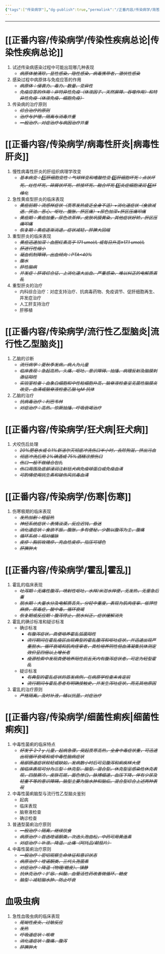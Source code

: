 ```yaml
---
{"tags":["传染病学"],"dg-publish":true,"permalink":"/正番内容/传染病学/简答题/","dgPassFrontmatter":true}
---
```


---
# [[正番内容/传染病学/传染性疾病总论\|传染性疾病总论]]
1. 试述传染病感染过程中可能出现哪几种表现
	+ *~~病原体被清除，显性感染，隐性感染，病毒携带者，潜伏性感染~~*
2. 感染过程中病原体与免疫应答的作用
	+ *~~病原体：侵袭力、毒力、数量、变异性~~*
	+ *~~免疫应答的作用：非特异性免疫（体液因子、天然屏障、吞噬作用）和特异性免疫（体液免疫、细胞免疫）~~*
3. 传染病的治疗原则
	+ *~~综合治疗的原则~~*
	+ *~~治疗与护理、隔离与消毒并重~~*
	+ *~~一般治疗、对症治疗与病因治疗并重~~*
# [[正番内容/传染病学/病毒性肝炎\|病毒性肝炎]]
1. 慢性病毒性肝炎的肝组织病理学改变
	+ *~~基本病变：1️⃣肝细胞变性：气球样变和嗜酸性变 2️⃣肝细胞坏死：点状坏死、灶性坏死、碎屑状坏死、桥接坏死、融合坏死 3️⃣炎症细胞浸润 4️⃣纤维化~~*
2. 急性黄疸型肝炎的临床表现
	+ *~~黄疸前期：流感样症状（畏寒发热疲乏全身不适）+消化道症状（食欲减退、厌油、恶心、呕吐、腹胀、肝区痛）+尿色加深+肝区压痛叩痛~~*
	+ *~~黄疸期：黄疸加重，尿色浓茶样，皮肤巩膜黄染，其他症状好转，肝区压痛叩痛~~*
	+ *~~恢复期：黄疸逐渐消退，症状减轻，肝脾大回缩~~*
3. 重型肝炎的临床表现
	+ *~~黄疸迅速加深：血胆红素高于 171 umol/L 或每日升高≥17.1 umol/L~~*
	+ *~~肝进行性缩小~~*
	+ *~~凝血机制障碍，出血倾向：PTA<40%~~*
	+ *~~腹水~~*
	+ *~~肝性脑病~~*
	+ *~~并发症：肝肾综合征、上消化道大出血、严重感染、难以纠正的电解质紊乱~~*
4. 重型肝炎的治疗
	+ 内科综合治疗：对症支持治疗、抗病毒药物、免疫调节、促肝细胞再生、并发症治疗
	+ 人工肝支持治疗
	+ 肝移植
# [[正番内容/传染病学/流行性乙型脑炎\|流行性乙型脑炎]]
1. 乙脑的诊断
	+ *~~流行病学：夏秋季发病，病人为儿童~~*
	+ *~~临床表现：急起高热，头痛、呕吐、意识障碍、抽搐、病理反射及脑膜刺激征阳性~~*
	+ *~~实验室检查：血象白细胞和中性粒细胞升高，脑脊液检查呈无菌性脑膜炎改变，血清或脑脊液检查乙脑 IgM 抗体~~*
2. 乙脑的治疗
	+ *~~抗病毒治疗：利巴韦林~~*
	+ *~~对症治疗：高热、惊厥抽搐、呼吸衰竭治疗~~*
# [[正番内容/传染病学/狂犬病\|狂犬病]]
1. 犬咬伤后处理
	+ *~~20%肥皂水或 0.1%新洁尔灭彻底冲洗伤口半小时，去除狗涎，挤出污血~~*
	+ *~~彻底冲洗后用 2%碘酒或 75%酒精涂擦伤口~~*
	+ *~~伤口一般不做缝合包扎~~*
	+ *~~伤口周围及底部浸润注射狂犬病免疫球蛋白或免疫血清~~*
	+ *~~可酌情使用抗生素和破伤风抗毒血清~~*
# [[正番内容/传染病学/伤寒\|伤寒]]
1. 伤寒极期的临床表现
	+ *~~发热加剧：稽留热~~*
	+ *~~神经系统症状：表情淡漠，反应迟钝，昏迷~~*
	+ *~~消化道症状：食欲不振，腹胀，多有便秘，少数以腹泻为主，腹痛~~*
	+ *~~循环系统：相对缓脉~~*
	+ *~~皮疹：胸前玫瑰疹，充血性皮疹，指压可褪色~~*
	+ *~~肝脾肿大~~*
# [[正番内容/传染病学/霍乱\|霍乱]]
1. 霍乱的临床表现
	+ *~~吐泻期：无痛性腹泻，喷射性呕吐，水样/米泔水样便，无发热，无里急后重~~*
	+ *~~脱水期：大量水分及电解质丢失，分轻中重度，表现为肌肉痉挛、低钾性麻痹，尿毒症，酸中毒，循环衰竭~~*
	+ *~~恢复期或反应期：腹泻停止，脱水纠正，症状缓解消失~~*
2. 霍乱的确诊标准和疑诊标准
	+ 确诊标准
		+ *~~有腹泻症状，粪便培养霍乱弧菌阳性~~*
		+ *~~流行期间在霍乱疫区出现典型的霍乱腹泻和呕吐症状，并迅速出现严重脱水、循环衰竭和肌肉痉挛者，粪检培养阴性但血清凝集抗体测定效价呈四倍以上增长者~~*
		+ *~~疫源检索中发现粪便培养阳性前五天内有腹泻症状者，可定为轻型霍乱~~*
	+ 疑诊标准
		+ *~~有典型的霍乱症状的首发病例，在病原学检查未肯定前~~*
		+ *~~流行期间与霍乱患者有明确接触史，并发生泻吐症状，而无其他原因~~*
3. 霍乱的治疗原则
	+ *~~严格隔离。及时补液，辅以抗菌，对症治疗~~*
# [[正番内容/传染病学/细菌性痢疾\|细菌性痢疾]]
1. 中毒性菌痢的临床特点
	+ *~~好发于 2-7 y 儿童，起病急骤，突起畏寒高热，全身中毒症状重，可迅速出现循环衰竭和或中毒性脑病症状~~*
	+ *~~局部肠道症状较轻或缺如，发病数小时后可见腹泻和痢疾样大便~~*
	+ *~~按临床表现可分为三型：休克型、脑型、混合型。休克型呈感染性休克表现，四肢厥冷，皮肤花斑，面色惨白，脉搏细速，血压下降，伴有少尿及轻重不等的意识障碍。脑型主要为脑水肿和脑疝。混合型综合上述两种表现~~*
2. 中毒性菌痢脑型与流行性乙型脑炎鉴别
	+ 起病
	+ 临床表现
	+ 脑脊液检查
	+ 确诊检查
3. 普通型菌痢治疗原则
	+ *~~一般治疗：隔离，继续饮食~~*
	+ *~~病原治疗：首选喹诺酮类，次选头孢曲松，中药可用黄连素~~*
	+ *~~对症治疗：补液、降温、止痛（阿托品/颠茄片）~~*
4. 中毒性菌痢治疗原则
	+ *~~一般治疗：密切观察生命体征和意识状态~~*
	+ *~~病原治疗：喹诺酮类、三代头孢菌素~~*
	+ *~~对症治疗：降温（物理/糖皮）、镇静~~*
	+ *~~抗休克治疗：扩容、纠酸、血管活性药改善微循环、糖皮~~*
	+ *~~脑型：减轻脑水肿、防止呼衰~~*
# 血吸虫病
1. 急性血吸虫病的临床表现
	+ *~~尾蚴性皮炎、过敏反应~~*
	+ *~~发热~~*
	+ *~~呼吸道症状：咳嗽~~*
	+ *~~消化道症状：腹痛、腹泻~~*
	+ *~~肝脾肿大~~*
